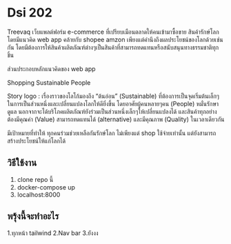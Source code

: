 # Dsi 202
Treevaq เว็บแพลต์ฟอร์ม e-commerce ที่เปรียบเมือนตลาดให้คนเข้ามาซื้อขาย สินค้ารักษ์โลก โดยมีแนวคิด web app คล้ายกับ shopee amzon เพียงแต่คำนึงถึงผลประโยชน์ของโลกด้วยเช่นกัน โดยมีต้องการให้สินค้าผลิตภัณฑ์ต่างๆเป็นสินค้าที่สามารถทดแทนหรือสนับสนุนทางธรรมชาติทุกชิ้น 

ส่วนประกอบหลักแนวคิดของ web app

Shopping
Sustainable
People

Story logo : 
	เรื่องราวของโลโก้มองถึง “ต้นอ่อน” (Sustainable) ที่ต้องการเป็นจุดเริ่มต้นเล็กๆในการเป็นส่วนหนึ่งและเปลี่ยนแปลงโลกให้ดียิ่งขึ้น โดยอาศัยผู้คนหลายๆคน (People) หมั่นรักษาดูแล นอกจากจะได้บริโภคผลิตภัณฑ์ยังร่วมเป็นส่วนหนึ่งเล็กๆให้เปลี่ยนแปลงได้ และสินค้าทุกอย่างต้องมีคุณค่า (Value) สามารถทดแทนได้ (alternative) และมีคุณภาพ (Quality) ในเวลาเดียวกัน

มีเป้าหมายที่ทำให้ ทุกคนร่วมช่วยเหลือกันรักษ์โลก ไม่เพียงแต่ shop ใช้จ่ายเท่านั้น แต่ยังสามารถสร้างประโยชน์ให้แก่โลกได้ 

## วิธีใช้งาน
1. clone repo นี้
2. docker-compose up
3. localhost:8000

## พรุ้งนี้จะทำอะไร 
1.ทุกหน้า tailwind
2.Nav bar
3.ยังงง



